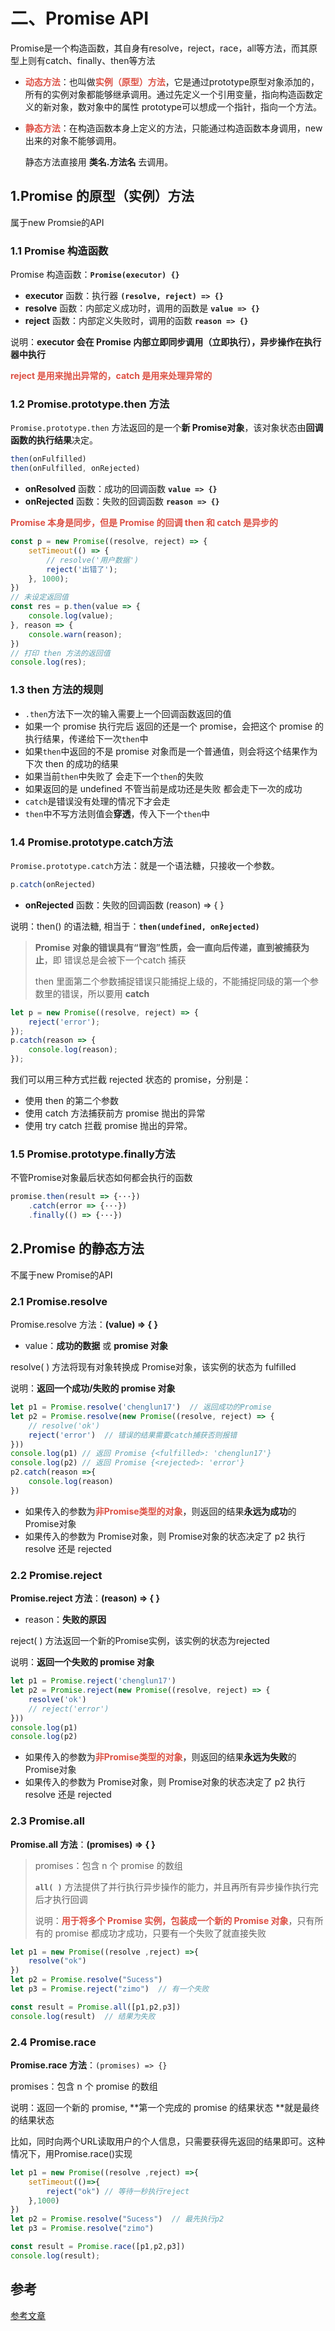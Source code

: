 # 二、Promise API

Promise是一个构造函数，其自身有resolve，reject，race，all等方法，而其原型上则有catch、finally、then等方法

- <strong style="color:#DD5145">动态方法</strong>：也叫做<strong style="color:#DD5145">实例（原型）方法</strong>，它是通过prototype原型对象添加的，所有的实例对象都能够继承调用。通过先定义一个引用变量，指向构造函数定义的新对象，数对象中的属性 prototype可以想成一个指针，指向一个方法。

- <strong style="color:#DD5145">静态方法</strong>：在构造函数本身上定义的方法，只能通过构造函数本身调用，new出来的对象不能够调用。

  静态方法直接用 **类名.方法名** 去调用。



## 1.Promise 的原型（实例）方法

属于new Promsie的API



### 1.1 Promise 构造函数

Promise 构造函数：**`Promise(executor) {}`**

- **executor** 函数：执行器 **`(resolve, reject) => {}`**
- **resolve** 函数：内部定义成功时，调用的函数是 **`value => {}`**
- **reject** 函数：内部定义失败时，调用的函数 **`reason => {}`**

说明：**executor 会在 Promise 内部立即同步调用（立即执行），异步操作在执行器中执行**

<strong style="color:#DD5145">reject 是用来抛出异常的，catch 是用来处理异常的</strong>



### 1.2 Promise.prototype.then 方法

`Promise.prototype.then` 方法返回的是一个**新 Promise对象**，该对象状态由**回调函数的执行结果**决定。

```js
then(onFulfilled)
then(onFulfilled, onRejected)
```

- **onResolved** 函数：成功的回调函数 **`value => {}`** 
- **onRejected** 函数：失败的回调函数 **`reason => {}`** 

<strong style="color:#DD5145">Promise 本身是同步，但是 Promise 的回调 then 和 catch 是异步的</strong>

```javascript
const p = new Promise((resolve, reject) => {
    setTimeout(() => {
        // resolve('用户数据')
        reject('出错了');
    }, 1000);
})
// 未设定返回值
const res = p.then(value => {
    console.log(value);
}, reason => {
    console.warn(reason);
})
// 打印 then 方法的返回值
console.log(res);
```



###  1.3 then 方法的规则

- `.then`方法下一次的输入需要上一个回调函数返回的值
- 如果一个 promise 执行完后 返回的还是一个 promise，会把这个 promise 的执行结果，传递给下一次`then`中
- 如果`then`中返回的不是 promise 对象而是一个普通值，则会将这个结果作为下次 then 的成功的结果
- 如果当前`then`中失败了 会走下一个`then`的失败
- 如果返回的是 undefined 不管当前是成功还是失败 都会走下一次的成功
- `catch`是错误没有处理的情况下才会走
- `then`中不写方法则值会**穿透**，传入下一个`then`中



### 1.4 Promise.prototype.catch方法

`Promise.prototype.catch`方法：就是一个语法糖，只接收一个参数。

```js
p.catch(onRejected)
```

- **onRejected** 函数：失败的回调函数 (reason) => { }

说明：then() 的语法糖, 相当于：**`then(undefined, onRejected)`**

> **Promise 对象的错误具有“冒泡”性质，会一直向后传递，直到被捕获为止**，即 错误总是会被下一个catch 捕获
>
> then 里面第二个参数捕捉错误只能捕捉上级的，不能捕捉同级的第一个参数里的错误，所以要用 **catch**

```javascript
let p = new Promise((resolve, reject) => {
    reject('error');
});
p.catch(reason => {
    console.log(reason);
});
```

我们可以用三种方式拦截 rejected 状态的 promise，分别是：

- 使用 then 的第二个参数
- 使用 catch 方法捕获前方 promise 抛出的异常
- 使用 try catch 拦截 promise 抛出的异常。



### 1.5 Promise.prototype.finally方法

不管Promise对象最后状态如何都会执行的函数

```javascript
promise.then(result => {···})
    .catch(error => {···})
    .finally(() => {···})
```



## 2.Promise 的静态方法

不属于new Promise的API

### 2.1 Promise.resolve

Promise.resolve 方法：**(value) => { }**

- value：**成功的数据** 或 **promise 对象**

resolve( ) 方法将现有对象转换成 Promise对象，该实例的状态为 fulfilled

说明：**返回一个成功/失败的 promise 对象**

```javascript
let p1 = Promise.resolve('chenglun17')  // 返回成功的Promise
let p2 = Promise.resolve(new Promise((resolve, reject) => {
	// resolve('ok')
	reject('error')  // 错误的结果需要catch捕获否则报错
}))
console.log(p1) // 返回 Promise {<fulfilled>: 'chenglun17'}
console.log(p2) // 返回 Promise {<rejected>: 'error'}
p2.catch(reason =>{
	console.log(reason)
})
```

+ 如果传入的参数为<strong style="color:#DD5145">非Promise类型的对象</strong>，则返回的结果**永远为成功**的 Promise对象
+ 如果传入的参数为 Promise对象，则 Promise对象的状态决定了 p2 执行 resolve 还是 rejected



### 2.2 Promise.reject

**Promise.reject 方法**：**(reason) => { }**

- reason：**失败的原因**

reject( ) 方法返回一个新的Promise实例，该实例的状态为rejected

说明：**返回一个失败的 promise 对象**

```javascript
let p1 = Promise.reject('chenglun17')
let p2 = Promise.reject(new Promise((resolve, reject) => {
    resolve('ok')
    // reject('error')
}))
console.log(p1)
console.log(p2)
```

- 如果传入的参数为<strong style="color:#DD5145">非Promise类型的对象</strong>，则返回的结果**永远为失败**的 Promise对象
- 如果传入的参数为 Promise对象，则 Promise对象的状态决定了 p2 执行 resolve 还是 rejected



### 2.3 Promise.all

**Promise.all 方法**：**(promises) => { }**

> promises：包含 n 个 promise 的数组
>
> **`all( )`** 方法提供了并行执行异步操作的能力，并且再所有异步操作执行完后才执行回调
>
> 说明：<strong style="color:#DD5145">用于将多个 Promise 实例，包装成一个新的 Promise 对象</strong>，只有所有的 promise 都成功才成功，只要有一个失败了就直接失败

```javascript
let p1 = new Promise((resolve ,reject) =>{
	resolve("ok")
})
let p2 = Promise.resolve("Sucess")
let p3 = Promise.reject("zimo")  // 有一个失败

const result = Promise.all([p1,p2,p3])
console.log(result)  // 结果为失败
```



### 2.4 Promise.race

**Promise.race 方法**：`(promises) => {}`

promises：包含 n 个 promise 的数组

说明：返回一个新的 promise, **第一个完成的 promise 的结果状态 **就是最终的结果状态

比如，同时向两个URL读取用户的个人信息，只需要获得先返回的结果即可。这种情况下，用Promise.race()实现

```javascript
let p1 = new Promise((resolve ,reject) =>{
    setTimeout(()=>{
        reject("ok") // 等待一秒执行reject
    },1000)
})
let p2 = Promise.resolve("Sucess")  // 最先执行p2
let p3 = Promise.resolve("zimo")

const result = Promise.race([p1,p2,p3])
console.log(result);
```



## 参考

[参考文章](https://blog.csdn.net/qiuqiula_/article/details/100138750)